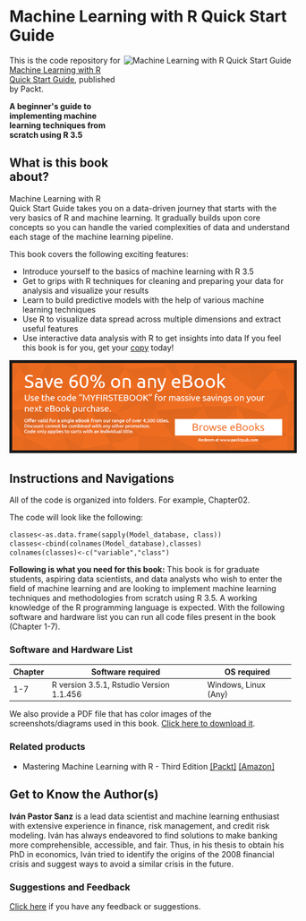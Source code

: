 # Machine Learning with R Quick Start Guide

<a href="https://prod.packtpub.com/in/big-data-and-business-intelligence/machine-learning-r-quick-start-guide?utm_source=github&utm_medium=repository&utm_campaign=9781838644338"><img src="https://prod.packtpub.com/media/catalog/product/cache/e4d64343b1bc593f1c5348fe05efa4a6/b/1/b13931_cover.png" alt="Machine Learning with R Quick Start Guide" height="256px" align="right"></a>

This is the code repository for [Machine Learning with R Quick Start Guide](https://prod.packtpub.com/in/big-data-and-business-intelligence/machine-learning-r-quick-start-guide?utm_source=github&utm_medium=repository&utm_campaign=9781838644338), published by Packt.

**A beginner's guide to implementing machine learning techniques from scratch using R 3.5**

## What is this book about?
Machine Learning with R Quick Start Guide takes you on a data-driven journey that starts with the very basics of R and machine learning. It gradually builds upon core concepts so you can handle the varied complexities of data and understand each stage of the machine learning pipeline.

This book covers the following exciting features: 
* Introduce yourself to the basics of machine learning with R 3.5
* Get to grips with R techniques for cleaning and preparing your data for analysis and visualize your results
* Learn to build predictive models with the help of various machine learning techniques
* Use R to visualize data spread across multiple dimensions and extract useful features
* Use interactive data analysis with R to get insights into data
If you feel this book is for you, get your [copy](https://www.amazon.com/dp/1838644334) today!

<a href="https://www.packtpub.com/?utm_source=github&utm_medium=banner&utm_campaign=GitHubBanner"><img src="https://raw.githubusercontent.com/PacktPublishing/GitHub/master/GitHub.png" alt="https://www.packtpub.com/" border="5" /></a>

## Instructions and Navigations
All of the code is organized into folders. For example, Chapter02.

The code will look like the following:
```
classes<-as.data.frame(sapply(Model_database, class))
classes<-cbind(colnames(Model_database),classes)
colnames(classes)<-c("variable","class")
```

**Following is what you need for this book:**
This book is for graduate students, aspiring data scientists, and data analysts who wish to enter the field of machine learning and are looking to implement machine learning techniques and methodologies from scratch using R 3.5. A working knowledge of the R programming language is expected.
With the following software and hardware list you can run all code files present in the book (Chapter 1-7).

### Software and Hardware List

| Chapter  | Software required                        | OS required                  |
| -------- | -----------------------------------------| -----------------------------|
| 1-7      | R version 3.5.1, Rstudio Version 1.1.456 | Windows, Linux (Any)         |


We also provide a PDF file that has color images of the screenshots/diagrams used in this book. [Click here to download it](http://www.packtpub.com/sites/default/files/downloads/9781838644338_ColorImages.pdf).


### Related products <Other books you may enjoy>
* Mastering Machine Learning with R - Third Edition [[Packt]](https://prod.packtpub.com/in/big-data-and-business-intelligence/mastering-machine-learning-r-third-edition?utm_source=github&utm_medium=repository&utm_campaign=9781789618006) [[Amazon]](https://www.amazon.com/dp/1789618002)

## Get to Know the Author(s)
**Iván Pastor Sanz**
is a lead data scientist and machine learning enthusiast with extensive experience in finance, risk management, and credit risk modeling. Iván has always endeavored to find solutions to make banking more comprehensible, accessible, and fair. Thus, in his thesis to obtain his PhD in economics, Iván tried to identify the origins of the 2008 financial crisis and suggest ways to avoid a similar crisis in the future.

### Suggestions and Feedback
[Click here](https://docs.google.com/forms/d/e/1FAIpQLSdy7dATC6QmEL81FIUuymZ0Wy9vH1jHkvpY57OiMeKGqib_Ow/viewform) if you have any feedback or suggestions.

